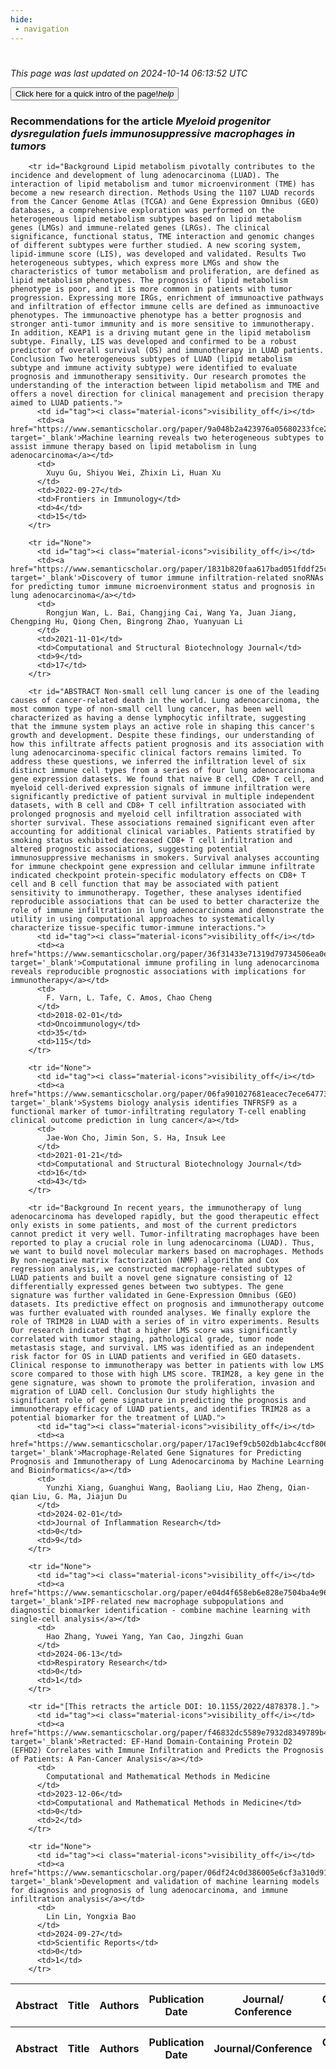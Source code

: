 ```yaml
---
hide:
 - navigation
---
```

<!DOCTYPE html>
#
<html lang="en">
<head>
  <meta charset="utf-8">
</head>

<body>
  <p>
  <i class="footer">This page was last updated on 2024-10-14 06:13:52 UTC</i>
  </p>
  
  <div class="note info" onclick="startIntro()">
    <p>
      <button type="button" class="buttons">
        <div style="display: flex; align-items: center;">
        Click here for a quick intro of the page! <i class="material-icons">help</i>
        </div>
      </button>
    </p>
  </div>

  <p>
  <h3 data-intro='Recommendations for the article'>
    Recommendations for the article <i>Myeloid progenitor dysregulation fuels immunosuppressive macrophages in tumors</i>
  </h3>
  <table id="table1" class="display wrap" style="width:100%">
  <thead>
    <tr>
        <th data-intro='Click to view the abstract (if available)'>Abstract</th>
        <th>Title</th>
        <th>Authors</th>
        <th>Publication Date</th>
        <th>Journal/ Conference</th>
        <th>Citation count</th>
        <th data-intro='Highest h-index among the authors'>Highest h-index</th>
    </tr>
  </thead>
  <tbody>
    
        <tr id="Background Lipid metabolism pivotally contributes to the incidence and development of lung adenocarcinoma (LUAD). The interaction of lipid metabolism and tumor microenvironment (TME) has become a new research direction. Methods Using the 1107 LUAD records from the Cancer Genome Atlas (TCGA) and Gene Expression Omnibus (GEO) databases, a comprehensive exploration was performed on the heterogeneous lipid metabolism subtypes based on lipid metabolism genes (LMGs) and immune-related genes (LRGs). The clinical significance, functional status, TME interaction and genomic changes of different subtypes were further studied. A new scoring system, lipid-immune score (LIS), was developed and validated. Results Two heterogeneous subtypes, which express more LMGs and show the characteristics of tumor metabolism and proliferation, are defined as lipid metabolism phenotypes. The prognosis of lipid metabolism phenotype is poor, and it is more common in patients with tumor progression. Expressing more IRGs, enrichment of immunoactive pathways and infiltration of effector immune cells are defined as immunoactive phenotypes. The immunoactive phenotype has a better prognosis and stronger anti-tumor immunity and is more sensitive to immunotherapy. In addition, KEAP1 is a driving mutant gene in the lipid metabolism subtype. Finally, LIS was developed and confirmed to be a robust predictor of overall survival (OS) and immunotherapy in LUAD patients. Conclusion Two heterogeneous subtypes of LUAD (lipid metabolism subtype and immune activity subtype) were identified to evaluate prognosis and immunotherapy sensitivity. Our research promotes the understanding of the interaction between lipid metabolism and TME and offers a novel direction for clinical management and precision therapy aimed to LUAD patients.">
          <td id="tag"><i class="material-icons">visibility_off</i></td>
          <td><a href="https://www.semanticscholar.org/paper/9a048b2a423976a05680233fce270b75a4d63680" target='_blank'>Machine learning reveals two heterogeneous subtypes to assist immune therapy based on lipid metabolism in lung adenocarcinoma</a></td>
          <td>
            Xuyu Gu, Shiyou Wei, Zhixin Li, Huan Xu
          </td>
          <td>2022-09-27</td>
          <td>Frontiers in Immunology</td>
          <td>4</td>
          <td>15</td>
        </tr>
    
        <tr id="None">
          <td id="tag"><i class="material-icons">visibility_off</i></td>
          <td><a href="https://www.semanticscholar.org/paper/1831b820faa617bad051fddf25c5f42afc8f9050" target='_blank'>Discovery of tumor immune infiltration-related snoRNAs for predicting tumor immune microenvironment status and prognosis in lung adenocarcinoma</a></td>
          <td>
            Rongjun Wan, L. Bai, Changjing Cai, Wang Ya, Juan Jiang, Chengping Hu, Qiong Chen, Bingrong Zhao, Yuanyuan Li
          </td>
          <td>2021-11-01</td>
          <td>Computational and Structural Biotechnology Journal</td>
          <td>9</td>
          <td>17</td>
        </tr>
    
        <tr id="ABSTRACT Non-small cell lung cancer is one of the leading causes of cancer-related death in the world. Lung adenocarcinoma, the most common type of non-small cell lung cancer, has been well characterized as having a dense lymphocytic infiltrate, suggesting that the immune system plays an active role in shaping this cancer's growth and development. Despite these findings, our understanding of how this infiltrate affects patient prognosis and its association with lung adenocarcinoma-specific clinical factors remains limited. To address these questions, we inferred the infiltration level of six distinct immune cell types from a series of four lung adenocarcinoma gene expression datasets. We found that naive B cell, CD8+ T cell, and myeloid cell-derived expression signals of immune infiltration were significantly predictive of patient survival in multiple independent datasets, with B cell and CD8+ T cell infiltration associated with prolonged prognosis and myeloid cell infiltration associated with shorter survival. These associations remained significant even after accounting for additional clinical variables. Patients stratified by smoking status exhibited decreased CD8+ T cell infiltration and altered prognostic associations, suggesting potential immunosuppressive mechanisms in smokers. Survival analyses accounting for immune checkpoint gene expression and cellular immune infiltrate indicated checkpoint protein-specific modulatory effects on CD8+ T cell and B cell function that may be associated with patient sensitivity to immunotherapy. Together, these analyses identified reproducible associations that can be used to better characterize the role of immune infiltration in lung adenocarcinoma and demonstrate the utility in using computational approaches to systematically characterize tissue-specific tumor-immune interactions.">
          <td id="tag"><i class="material-icons">visibility_off</i></td>
          <td><a href="https://www.semanticscholar.org/paper/36f31433e71319d79734506ea0ea2a773252885f" target='_blank'>Computational immune profiling in lung adenocarcinoma reveals reproducible prognostic associations with implications for immunotherapy</a></td>
          <td>
            F. Varn, L. Tafe, C. Amos, Chao Cheng
          </td>
          <td>2018-02-01</td>
          <td>Oncoimmunology</td>
          <td>35</td>
          <td>115</td>
        </tr>
    
        <tr id="None">
          <td id="tag"><i class="material-icons">visibility_off</i></td>
          <td><a href="https://www.semanticscholar.org/paper/06fa901027681eacec7ece647736f51dfea2e99c" target='_blank'>Systems biology analysis identifies TNFRSF9 as a functional marker of tumor-infiltrating regulatory T-cell enabling clinical outcome prediction in lung cancer</a></td>
          <td>
            Jae-Won Cho, Jimin Son, S. Ha, Insuk Lee
          </td>
          <td>2021-01-21</td>
          <td>Computational and Structural Biotechnology Journal</td>
          <td>16</td>
          <td>43</td>
        </tr>
    
        <tr id="Background In recent years, the immunotherapy of lung adenocarcinoma has developed rapidly, but the good therapeutic effect only exists in some patients, and most of the current predictors cannot predict it very well. Tumor-infiltrating macrophages have been reported to play a crucial role in lung adenocarcinoma (LUAD). Thus, we want to build novel molecular markers based on macrophages. Methods By non-negative matrix factorization (NMF) algorithm and Cox regression analysis, we constructed macrophage-related subtypes of LUAD patients and built a novel gene signature consisting of 12 differentially expressed genes between two subtypes. The gene signature was further validated in Gene-Expression Omnibus (GEO) datasets. Its predictive effect on prognosis and immunotherapy outcome was further evaluated with rounded analyses. We finally explore the role of TRIM28 in LUAD with a series of in vitro experiments. Results Our research indicated that a higher LMS score was significantly correlated with tumor staging, pathological grade, tumor node metastasis stage, and survival. LMS was identified as an independent risk factor for OS in LUAD patients and verified in GEO datasets. Clinical response to immunotherapy was better in patients with low LMS score compared to those with high LMS score. TRIM28, a key gene in the gene signature, was shown to promote the proliferation, invasion and migration of LUAD cell. Conclusion Our study highlights the significant role of gene signature in predicting the prognosis and immunotherapy efficacy of LUAD patients, and identifies TRIM28 as a potential biomarker for the treatment of LUAD.">
          <td id="tag"><i class="material-icons">visibility_off</i></td>
          <td><a href="https://www.semanticscholar.org/paper/17ac19ef9cb502db1abc4ccf806df7b06d4446f0" target='_blank'>Macrophage-Related Gene Signatures for Predicting Prognosis and Immunotherapy of Lung Adenocarcinoma by Machine Learning and Bioinformatics</a></td>
          <td>
            Yunzhi Xiang, Guanghui Wang, Baoliang Liu, Hao Zheng, Qian-qian Liu, G. Ma, Jiajun Du
          </td>
          <td>2024-02-01</td>
          <td>Journal of Inflammation Research</td>
          <td>0</td>
          <td>9</td>
        </tr>
    
        <tr id="None">
          <td id="tag"><i class="material-icons">visibility_off</i></td>
          <td><a href="https://www.semanticscholar.org/paper/e04d4f658eb6e828e7504ba4e964b19c617181bd" target='_blank'>IPF-related new macrophage subpopulations and diagnostic biomarker identification - combine machine learning with single-cell analysis</a></td>
          <td>
            Hao Zhang, Yuwei Yang, Yan Cao, Jingzhi Guan
          </td>
          <td>2024-06-13</td>
          <td>Respiratory Research</td>
          <td>0</td>
          <td>1</td>
        </tr>
    
        <tr id="[This retracts the article DOI: 10.1155/2022/4878378.].">
          <td id="tag"><i class="material-icons">visibility_off</i></td>
          <td><a href="https://www.semanticscholar.org/paper/f46832dc5589e7932d8349789b4fd3dc77b91b24" target='_blank'>Retracted: EF-Hand Domain-Containing Protein D2 (EFHD2) Correlates with Immune Infiltration and Predicts the Prognosis of Patients: A Pan-Cancer Analysis</a></td>
          <td>
            Computational and Mathematical Methods in Medicine
          </td>
          <td>2023-12-06</td>
          <td>Computational and Mathematical Methods in Medicine</td>
          <td>0</td>
          <td>2</td>
        </tr>
    
        <tr id="None">
          <td id="tag"><i class="material-icons">visibility_off</i></td>
          <td><a href="https://www.semanticscholar.org/paper/06df24c0d386005e6cf3a310d91c7346b6917249" target='_blank'>Development and validation of machine learning models for diagnosis and prognosis of lung adenocarcinoma, and immune infiltration analysis</a></td>
          <td>
            Lin Lin, Yongxia Bao
          </td>
          <td>2024-09-27</td>
          <td>Scientific Reports</td>
          <td>0</td>
          <td>1</td>
        </tr>
    
  </tbody>
  <tfoot>
    <tr>
        <th>Abstract</th>
        <th>Title</th>
        <th>Authors</th>
        <th>Publication Date</th>
        <th>Journal/Conference</th>
        <th>Citation count</th>
        <th>Highest h-index</th>
    </tr>
  </tfoot>
  </table>
  </p>

</body>

<script>
var dataTableOptions = {
        initComplete: function () {
        this.api()
            .columns()
            .every(function () {
                let column = this;
 
                // Create select element
                let select = document.createElement('select');
                select.add(new Option(''));
                column.footer().replaceChildren(select);
 
                // Apply listener for user change in value
                select.addEventListener('change', function () {
                    column
                        .search(select.value, {exact: true})
                        .draw();
                });

                // keep the width of the select element same as the column
                select.style.width = '100%';
 
                // Add list of options
                column
                    .data()
                    .unique()
                    .sort()
                    .each(function (d, j) {
                        select.add(new Option(d));
                    });
            });
    },
    scrollX: false,
    scrollCollapse: true,
    paging: true,
    fixedColumns: true,
    columnDefs: [
        {"className": "dt-center", "targets": "_all"},
        // set width for both columns 0 and 1 as 25%
        { width: '5%', targets: 0 },
        { width: '25%', targets: 1 },
        { width: '20%', targets: 2 },
        { width: '10%', targets: 3 },
        { width: '20%', targets: 4 }

      ],
    pageLength: 10,
    layout: {
        topStart: {
            buttons: ['copy', 'csv', 'excel', 'pdf', 'print']
        }
    }
  }
  new DataTable('#table1', dataTableOptions);
  
  var table = $('#table1').DataTable();
  $('#table1 tbody').on('click', 'td:first-child', function () {
    var tr = $(this).closest('tr');
    var row = table.row( tr );

    var rowId = tr.attr('id');
    // alert(rowId);

    if (row.child.isShown()) {
      // This row is already open - close it.
      row.child.hide();
      tr.removeClass('shown');
      tr.find('td:first-child').html('<i class="material-icons">visibility_off</i>');
    } else {
      // Open row.
      // row.child('foo').show();
      var content = '<div class="child-row-content"><strong>Abstract:</strong> ' + rowId + '</div>';
      row.child(content).show();
      tr.addClass('shown');
      tr.find('td:first-child').html('<i class="material-icons">visibility</i>');
    }
  });
</script>
<style>
  .child-row-content {
    text-align: justify;
    text-justify: inter-word;
    word-wrap: break-word; /* Ensure long words are broken */
    white-space: normal; /* Ensure text wraps to the next line */
    max-width: 100%; /* Ensure content does not exceed the table width */
    padding: 10px; /* Optional: add some padding for better readability */
    /* font size */
    font-size: small;
  }
</style>
</html>